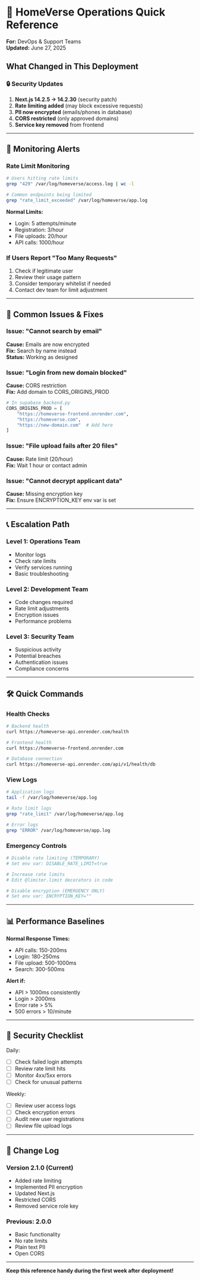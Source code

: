 # 🚨 HomeVerse Operations Quick Reference
**For:** DevOps & Support Teams  
**Updated:** June 27, 2025

## What Changed in This Deployment

### 🔒 Security Updates
1. **Next.js 14.2.5 → 14.2.30** (security patch)
2. **Rate limiting added** (may block excessive requests)
3. **PII now encrypted** (emails/phones in database)
4. **CORS restricted** (only approved domains)
5. **Service key removed** from frontend

---

## 🚦 Monitoring Alerts

### Rate Limit Monitoring
```bash
# Users hitting rate limits
grep "429" /var/log/homeverse/access.log | wc -l

# Common endpoints being limited
grep "rate_limit_exceeded" /var/log/homeverse/app.log
```

**Normal Limits:**
- Login: 5 attempts/minute
- Registration: 3/hour
- File uploads: 20/hour
- API calls: 1000/hour

### If Users Report "Too Many Requests"
1. Check if legitimate user
2. Review their usage pattern
3. Consider temporary whitelist if needed
4. Contact dev team for limit adjustment

---

## 🔧 Common Issues & Fixes

### Issue: "Cannot search by email"
**Cause:** Emails are now encrypted  
**Fix:** Search by name instead  
**Status:** Working as designed

### Issue: "Login from new domain blocked"
**Cause:** CORS restriction  
**Fix:** Add domain to CORS_ORIGINS_PROD  
```python
# In supabase_backend.py
CORS_ORIGINS_PROD = [
    "https://homeverse-frontend.onrender.com",
    "https://homeverse.com",
    "https://new-domain.com"  # Add here
]
```

### Issue: "File upload fails after 20 files"
**Cause:** Rate limit (20/hour)  
**Fix:** Wait 1 hour or contact admin  

### Issue: "Cannot decrypt applicant data"
**Cause:** Missing encryption key  
**Fix:** Ensure ENCRYPTION_KEY env var is set  

---

## 📞 Escalation Path

### Level 1: Operations Team
- Monitor logs
- Check rate limits
- Verify services running
- Basic troubleshooting

### Level 2: Development Team
- Code changes required
- Rate limit adjustments
- Encryption issues
- Performance problems

### Level 3: Security Team
- Suspicious activity
- Potential breaches
- Authentication issues
- Compliance concerns

---

## 🛠️ Quick Commands

### Health Checks
```bash
# Backend health
curl https://homeverse-api.onrender.com/health

# Frontend health
curl https://homeverse-frontend.onrender.com

# Database connection
curl https://homeverse-api.onrender.com/api/v1/health/db
```

### View Logs
```bash
# Application logs
tail -f /var/log/homeverse/app.log

# Rate limit logs
grep "rate_limit" /var/log/homeverse/app.log

# Error logs
grep "ERROR" /var/log/homeverse/app.log
```

### Emergency Controls
```bash
# Disable rate limiting (TEMPORARY)
# Set env var: DISABLE_RATE_LIMIT=true

# Increase rate limits
# Edit @limiter.limit decorators in code

# Disable encryption (EMERGENCY ONLY)
# Set env var: ENCRYPTION_KEY=""
```

---

## 📊 Performance Baselines

**Normal Response Times:**
- API calls: 150-200ms
- Login: 180-250ms
- File upload: 500-1000ms
- Search: 300-500ms

**Alert if:**
- API > 1000ms consistently
- Login > 2000ms
- Error rate > 5%
- 500 errors > 10/minute

---

## 🔐 Security Checklist

Daily:
- [ ] Check failed login attempts
- [ ] Review rate limit hits
- [ ] Monitor 4xx/5xx errors
- [ ] Check for unusual patterns

Weekly:
- [ ] Review user access logs
- [ ] Check encryption errors
- [ ] Audit new user registrations
- [ ] Review file upload logs

---

## 📝 Change Log

### Version 2.1.0 (Current)
- Added rate limiting
- Implemented PII encryption
- Updated Next.js
- Restricted CORS
- Removed service role key

### Previous: 2.0.0
- Basic functionality
- No rate limits
- Plain text PII
- Open CORS

---

**Keep this reference handy during the first week after deployment!**